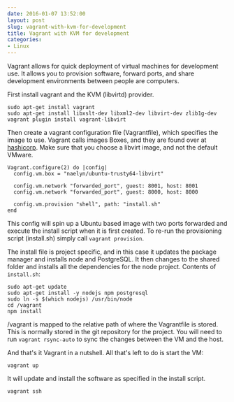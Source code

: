 ```yaml
---
date: 2016-01-07 13:52:00
layout: post
slug: vagrant-with-kvm-for-development
title: Vagrant with KVM for development
categories:
- Linux
---
```

Vagrant allows for quick deployment of virtual machines for development use. It allows you to provision software, forward ports, and share development environments between people are computers.  

First install vagrant and the KVM (libvirtd) provider.

	sudo apt-get install vagrant
	sudo apt-get install libxslt-dev libxml2-dev libvirt-dev zlib1g-dev
	vagrant plugin install vagrant-libvirt

Then create a vagrant configuration file (Vagrantfile), which specifies the image to use. Vagrant calls images Boxes, and they are found over at [hashicorp](https://atlas.hashicorp.com/boxes/search). Make sure that you choose a libvirt image, and not the default VMware.

	Vagrant.configure(2) do |config|
	  config.vm.box = "naelyn/ubuntu-trusty64-libvirt"

	  config.vm.network "forwarded_port", guest: 8001, host: 8001
	  config.vm.network "forwarded_port", guest: 8000, host: 8000

	  config.vm.provision "shell", path: "install.sh"
	end

This config will spin up a Ubuntu based image with two ports forwarded and execute the install script when it is first created. To re-run the provisioning script (install.sh) simply call ```vagrant provision```. 

The install file is project specific, and in this case it updates the package manager and installs node and PostgreSQL. It then changes to the shared folder and installs all the dependencies for the node project. Contents of ```install.sh```:

	sudo apt-get update
	sudo apt-get install -y nodejs npm postgresql
	sudo ln -s $(which nodejs) /usr/bin/node 
	cd /vagrant 
	npm install 

/vagrant is mapped to the relative path of where the Vagrantfile is stored. This is normally stored in the git repository for the project. You will need to run ```vagrant rsync-auto``` to sync the changes between the VM and the host.

And that's it Vagrant in a nutshell. All that's left to do is start the VM:

	vagrant up

It will update and install the software as specified in the install script.

	vagrant ssh
